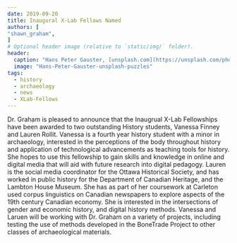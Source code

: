 ```yaml
---
date: 2019-09-20
title: Inaugural X-Lab Fellows Named
authors: [
"shawn_graham",
]
# Optional header image (relative to `static/img/` folder).
header:
  caption: "Hans Peter Gauster, [unsplash.com](https://unsplash.com/photos/3y1zF4hIPCg)"
  image: "Hans-Peter-Gauster-unsplash-puzzles"
tags: 
  - history
  - archaeology
  - news
  - XLab-Fellows
---
```


Dr. Graham is pleased to announce that the Inaugrual X-Lab Fellowships have been awarded to two outstanding History students, Vanessa Finney and Lauren Rollit. Vanessa is a fourth year history student with a minor in archaeology, interested in the perceptions of the body throughout history and application of technological advancements as teaching tools for history. She hopes to use this fellowship to gain skills and knowledge in online and digital media that will aid with future research into digital pedagogy. Lauren is the social media coordinator for the Ottawa Historical Society, and has worked in public history for the Department of Canadian Heritage, and the Lambton House Museum. She has as part of her coursework at Carleton used corpus linguistics on Canadian newspapers to explore aspects of the 19th century Canadian economy. She is interested in the intersections of gender and economic history, and digital history methods. Vanessa and Laruen will be working with Dr. Graham on a variety of projects, including testing the use of methods developed in the BoneTrade Project to other classes of archaeological materials.
